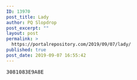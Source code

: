```yaml
---
ID: 13970
post_title: Lady
author: PQ Slopdrop
post_excerpt: ""
layout: post
permalink: >
  https://portalrepository.com/2019/09/07/lady/
published: true
post_date: 2019-09-07 16:55:42
---
```

<pre>3081083E9A8E</pre>